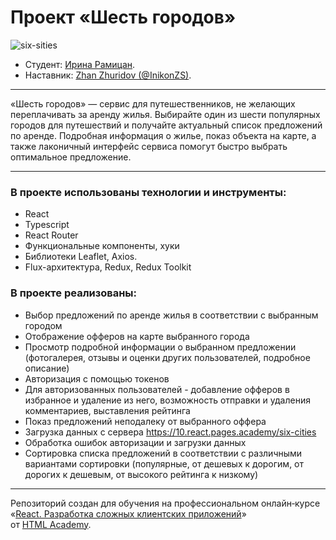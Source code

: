 # Проект «Шесть городов»

![six-sities](https://user-images.githubusercontent.com/45296707/191854793-61ebc38c-1b13-46a5-9bb9-9862c06250ee.jpg)

* Студент: [Ирина Рамицан](https://up.htmlacademy.ru/react/10/user/877447).
* Наставник: [Zhan Zhuridov (@InikonZS)](https://github.com/InikonZS).

---
«Шесть городов» — сервис для путешественников, не желающих переплачивать за аренду жилья. Выбирайте один из шести популярных городов для путешествий и получайте актуальный список предложений по аренде. Подробная информация о жилье, показ объекта на карте, а также лаконичный интерфейс сервиса помогут быстро выбрать оптимальное предложение.

---
### В проекте использованы технологии и инструменты:
- React
- Typescript
- React Router
- Функциональные компоненты, хуки
- Библиотеки Leaflet, Axios.
- Flux-архитектура, Redux, Redux Toolkit

### В проекте реализованы:
- Выбор предложений по аренде жилья в соответствии с выбранным городом
- Отображение офферов на карте выбранного города
- Просмотр подробной информации о выбранном предложении (фотогалерея, отзывы и оценки других пользователей, подробное описание)
- Авторизация с помощью токенов
- Для авторизованных пользователей - добавление офферов в избранное и удаление из него, возможность отправки и удаления комментариев, выставления рейтинга
- Показ предложений неподалеку от выбранного оффера
- Загрузка данных с сервера https://10.react.pages.academy/six-cities
- Обработка ошибок авторизации и загрузки данных
- Сортировка списка предложений в соответствии с различными вариантами сортировки (популярные, от дешевых к дорогим, от дорогих к дешевым, от высокого рейтинга к низкому)

---

Репозиторий создан для обучения на профессиональном онлайн‑курсе «[React. Разработка сложных клиентских приложений](https://htmlacademy.ru/intensive/react)» от [HTML Academy](https://htmlacademy.ru).
